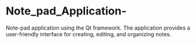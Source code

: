 # Note_pad_Application-
Note-pad application using the Qt framework. The application provides a user-friendly interface for creating, editing, and organizing notes.
